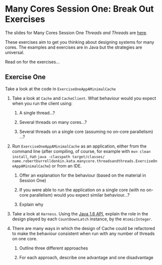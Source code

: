 Many Cores Session One: Break Out Exercises
==========================================

The slides for Many Cores Session One _Threads and Threads_ are [here](http://www.slideshare.net/robertburrelldonkin/threads-and-threads). 

These exercises aim to get you thinking about designing systems for many cores. The examples and exercises are in Java but the strategies are universal.

Read on for the exercises...


Exercise One 
------------

Take a look at the code in `ExerciseOneAppAMinimalCache`


1. Take a look at `Cache` and `CacheClient`. What behaviour would you expect when you run the client using:

    1. A single thread...?

    2. Several threads on many cores...?

    3. Several threads on a single core (assuming no on-core parallelism) ...? 
2. Run `ExerciseOneAppAMinimalCache` as an application, either from the command line (after compiling, of course, for example with `mvn clean install`, run `java -classpath target/classes/ name.robertburrelldonkin.kata.manycore.threadsandthreads.ExerciseOneAppAMinimalCache`) or from an IDE. 

    1. Offer an explanation for the behaviour (based on the material in Session One)

    2. If you were able to run the application on a single core (with no on-core parallelism) would you expect similar behaviour...?

    3. Explain why

3. Take a look at `Harness`. Using the [Java 1.6 API](http://docs.oracle.com/javase/6/docs/api/), explain the role in the design played by each `CountDownLatch` instance, by the `AtomicInteger`.

4.  There are many ways in which the design of Cache could be refactored to make the behaviour consistent when run with any number of threads on one core.

    1. Outline three different approaches

    2. For each approach, describe one advantage and one disadvantage 
